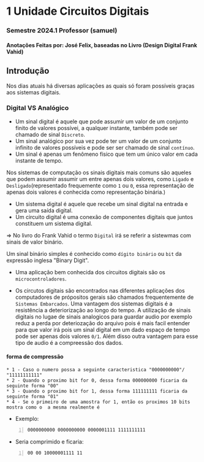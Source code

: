 # 1 Unidade Circuitos Digitais 
### Semestre 2024.1 Professor (samuel)
#### Anotações Feitas por:  José Felix, baseadas no Livro (Design Digital Frank Vahid) 

## Introdução 
Nos dias atuais há diversas aplicações as quais só foram possíveis graças aos sistemas digitais.

### Digital VS Analógico
* Um sinal digital é aquele que pode assumir um valor de um conjunto finito de valores possívei, a qualquer instante, também pode ser chamado  de sinal `Discreto`.
* Um sinal analógico por sua vez pode ter um valor de um conjunto infinito de valores possíveis e pode ser ser chamado de sinal `contínuo`.
* Um sinal é apenas um fenômeno físico que tem um único valor em cada instante de tempo.

Nos sistemas de computação os sinais digitais mais comuns são aqueles que podem assumir assumir um entre apenas dois valores, como `Ligado` e `Desligado`(representado frequemente como `1` ou  `0`, essa representação de apenas dois valores é conhecida como representação binária.)

* Um sistema digital é aquele que recebe um sinal digital na entrada e gera uma saída digital. 
* Um circuito digital é uma conexão de componentes digitais que juntos constituem um sistema digital.


=> No livro do Frank Vahid o termo `Digital` irá se referir a sistewmas com sinais de valor binário.

Um sinal binário simples é conhecido como `dígito binário` ou `bit` da expressão inglesa "Binary Digit". 
* Uma aplicação bem conhecida dos circuitos digitais são os `microcontroladores`.

* Os circutos digitais são encontrados nas diferentes aplicações dos computadores de própositos gerais são chamados frequentemente de `Sistemas Embarcados`.
Uma vantagem dos sistemas digitais é a resistência a deteriorização ao longo do tempo. A utilização de sinais digitais no lugae de sinais analogicos para guardar audio por exemplo reduz a perda por deteriozação do arquivo pois é mais facil entender para que valor irá pois um sinal digital em um dado espaço de tempo pode ser apenas dois valores ``` 0/1 ```. Além disso outra vantagem para esse tipo de audio é a compreessão dos dados.

#### forma de compressão 

    * 1 - Caso o numero possa a seguinte caracteristica "0000000000"/ "11111111111"
    * 2 - Quando o proximo bit for 0, dessa forma 000000000 ficaria da seguinte forma "00"
    * 3 - Quando o proximo bit for 1, dessa forma 111111111 ficaria da seguinte forma "01"
    * 4 - Se o primeiro de uma amostra for 1, então os proximos 10 bits mostra como o  a mesma realmente é

* Exemplo: 

```number
0000000000 0000000000 0000001111 1111111111
```

* Seria comprimido e ficaria: 

```number
00 00 10000001111 11
```

